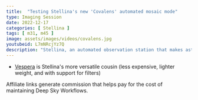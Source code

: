 ```yaml
---
title:  "Testing Stellina's new 'Covalens' automated mosaic mode"
type: Imaging Session
date: 2022-12-17
categories: [ Stellina ]
tags: [ m31, m45 ]
image: assets/images/videos/covalens.jpg
youtubeid: L7mNRcjYz7Q
description: "Stellina, an automated observation station that makes astrophotography easy for everyone, added a new mode for mosaics. I tested it on a wide Andromeda Galaxy and large Pleiades shot. Here's how it turned out!"
---
```


- [Vespera](https://amzn.to/3FwYmjc) is Stellina's more versatile cousin (less expensive, lighter weight, and with support for filters)

Affiliate links generate commission that helps pay for the cost of maintaining Deep Sky Workflows.